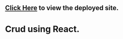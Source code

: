 ## [Click Here](https://crud-master-sandeep.netlify.app/) to view the deployed site.

# Crud using React.
